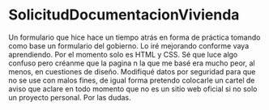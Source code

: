 # SolicitudDocumentacionVivienda
Un formulario que hice hace un tiempo atrás en forma de práctica tomando como base un formulario del gobierno. Lo iré mejorando conforme vaya aprendiendo.
Por el momento solo es HTML y CSS.
Sé que luce algo confuso pero créanme que la pagina n la que me basé era mucho peor, al menos, en cuestiones de diseño.
Modifiqué datos por seguridad para que no se use con malos fines, de igual forma pretendo colocarle un cartel de aviso que aclare en todo momento que no es un sitio web oficial si no solo un proyecto personal. Por las dudas.
